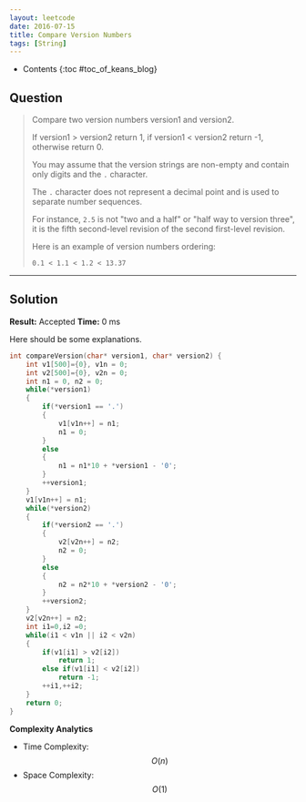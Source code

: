 ```yaml
---
layout: leetcode
date: 2016-07-15
title: Compare Version Numbers
tags: [String]
---
```


* Contents
{:toc #toc_of_keans_blog}

## Question

> Compare two version numbers version1 and version2.
>
>If version1 > version2 return 1, if version1 < version2 return -1, otherwise return 0.
>
>You may assume that the version strings are non-empty and contain only digits and the `.` character.
>
>The `.` character does not represent a decimal point and is used to separate number sequences.
>
>For instance, `2.5` is not "two and a half" or "half way to version three", it is the fifth second-level revision of the second first-level revision.
>
>Here is an example of version numbers ordering:
>
>     0.1 < 1.1 < 1.2 < 13.37
>     

***

## Solution

**Result:** Accepted **Time:** 0 ms

Here should be some explanations.

```c
int compareVersion(char* version1, char* version2) {
    int v1[500]={0}, v1n = 0;
    int v2[500]={0}, v2n = 0;
    int n1 = 0, n2 = 0;
    while(*version1)
    {
        if(*version1 == '.')
        {
            v1[v1n++] = n1;
            n1 = 0;
        }
        else
        {
            n1 = n1*10 + *version1 - '0';
        }
        ++version1;
    }
    v1[v1n++] = n1;
    while(*version2)
    {
        if(*version2 == '.')
        {
            v2[v2n++] = n2;
            n2 = 0;
        }
        else
        {
            n2 = n2*10 + *version2 - '0';
        }
        ++version2;
    }
    v2[v2n++] = n2;
    int i1=0,i2 =0;
    while(i1 < v1n || i2 < v2n)
    {
        if(v1[i1] > v2[i2])
            return 1;
        else if(v1[i1] < v2[i2])
            return -1;
        ++i1,++i2;
    }
    return 0;
}
```

**Complexity Analytics**

- Time Complexity: $$O(n)$$
- Space Complexity: $$O(1)$$

